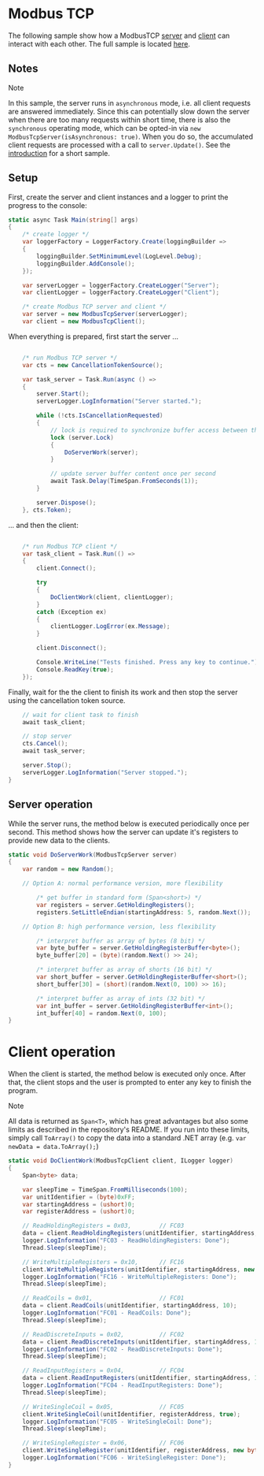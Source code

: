 # Modbus TCP

The following sample show how a ModbusTCP [server](xref:FluentModbus.ModbusTcpServer) and [client](xref:FluentModbus.ModbusTcpClient) can interact with each other. The full sample is located [here](https://github.com/Apollo3zehn/FluentModbus/blob/master/sample/SampleServerClientTcp/Program.cs).

## Notes

> [!NOTE]
> In this sample, the server runs in ```asynchronous``` mode, i.e. all client requests are answered immediately. Since this can potentially slow down the server when there are too many requests within short time, there is also the ```synchronous``` operating mode, which can be opted-in via ```new ModbusTcpServer(isAsynchronous: true)```. When you do so, the accumulated client requests are processed with a call to ```server.Update()```. See the [introduction](../index.md) for a short sample.

## Setup

First, create the server and client instances and a logger to print the progress to the console:

```cs
static async Task Main(string[] args)
{
    /* create logger */
    var loggerFactory = LoggerFactory.Create(loggingBuilder =>
    {
        loggingBuilder.SetMinimumLevel(LogLevel.Debug);
        loggingBuilder.AddConsole();
    });

    var serverLogger = loggerFactory.CreateLogger("Server");
    var clientLogger = loggerFactory.CreateLogger("Client");

    /* create Modbus TCP server and client */
    var server = new ModbusTcpServer(serverLogger);
    var client = new ModbusTcpClient();

```

When everything is prepared, first start the server ...

```cs

    /* run Modbus TCP server */
    var cts = new CancellationTokenSource();

    var task_server = Task.Run(async () =>
    {
        server.Start();
        serverLogger.LogInformation("Server started.");

        while (!cts.IsCancellationRequested)
        {
            // lock is required to synchronize buffer access between this application and one or more Modbus clients
            lock (server.Lock)
            {
                DoServerWork(server);
            }

            // update server buffer content once per second
            await Task.Delay(TimeSpan.FromSeconds(1));
        }

        server.Dispose();
    }, cts.Token);

```

... and then the client:

```cs

    /* run Modbus TCP client */
    var task_client = Task.Run(() =>
    {
        client.Connect();

        try
        {
            DoClientWork(client, clientLogger);
        }
        catch (Exception ex)
        {
            clientLogger.LogError(ex.Message);
        }

        client.Disconnect();

        Console.WriteLine("Tests finished. Press any key to continue.");
        Console.ReadKey(true);
    });

```

Finally, wait for the the client to finish its work and then stop the server using the cancellation token source.

```cs
    // wait for client task to finish
    await task_client;

    // stop server
    cts.Cancel();
    await task_server;

    server.Stop();
    serverLogger.LogInformation("Server stopped.");
}

```

## Server operation

While the server runs, the method below is executed periodically once per second. This method shows how the server can update it's registers to provide new data to the clients. 

```cs
static void DoServerWork(ModbusTcpServer server)
{
    var random = new Random();

    // Option A: normal performance version, more flexibility

        /* get buffer in standard form (Span<short>) */
        var registers = server.GetHoldingRegisters();
        registers.SetLittleEndian(startingAddress: 5, random.Next());

    // Option B: high performance version, less flexibility

        /* interpret buffer as array of bytes (8 bit) */
        var byte_buffer = server.GetHoldingRegisterBuffer<byte>();
        byte_buffer[20] = (byte)(random.Next() >> 24);

        /* interpret buffer as array of shorts (16 bit) */
        var short_buffer = server.GetHoldingRegisterBuffer<short>();
        short_buffer[30] = (short)(random.Next(0, 100) >> 16);

        /* interpret buffer as array of ints (32 bit) */
        var int_buffer = server.GetHoldingRegisterBuffer<int>();
        int_buffer[40] = random.Next(0, 100);
}

```

# Client operation

When the client is started, the method below is executed only once. After that, the client stops and the user is prompted to enter any key to finish the program.

> [!NOTE]
> All data is returned as ```Span<T>```, which has great advantages but also some limits as described in the repository's README. If you run into these limits, simply call ```ToArray()``` to copy the data into a standard .NET array (e.g. ```var newData = data.ToArray();```)

```cs
static void DoClientWork(ModbusTcpClient client, ILogger logger)
{
    Span<byte> data;

    var sleepTime = TimeSpan.FromMilliseconds(100);
    var unitIdentifier = (byte)0xFF;
    var startingAddress = (ushort)0;
    var registerAddress = (ushort)0;

    // ReadHoldingRegisters = 0x03,        // FC03
    data = client.ReadHoldingRegisters(unitIdentifier, startingAddress, 10);
    logger.LogInformation("FC03 - ReadHoldingRegisters: Done");
    Thread.Sleep(sleepTime);

    // WriteMultipleRegisters = 0x10,      // FC16
    client.WriteMultipleRegisters(unitIdentifier, startingAddress, new byte[] { 10, 00, 20, 00, 30, 00, 255, 00, 255, 01 });
    logger.LogInformation("FC16 - WriteMultipleRegisters: Done");
    Thread.Sleep(sleepTime);

    // ReadCoils = 0x01,                   // FC01
    data = client.ReadCoils(unitIdentifier, startingAddress, 10);
    logger.LogInformation("FC01 - ReadCoils: Done");
    Thread.Sleep(sleepTime);

    // ReadDiscreteInputs = 0x02,          // FC02
    data = client.ReadDiscreteInputs(unitIdentifier, startingAddress, 10);
    logger.LogInformation("FC02 - ReadDiscreteInputs: Done");
    Thread.Sleep(sleepTime);

    // ReadInputRegisters = 0x04,          // FC04
    data = client.ReadInputRegisters(unitIdentifier, startingAddress, 10);
    logger.LogInformation("FC04 - ReadInputRegisters: Done");
    Thread.Sleep(sleepTime);

    // WriteSingleCoil = 0x05,             // FC05
    client.WriteSingleCoil(unitIdentifier, registerAddress, true);
    logger.LogInformation("FC05 - WriteSingleCoil: Done");
    Thread.Sleep(sleepTime);

    // WriteSingleRegister = 0x06,         // FC06
    client.WriteSingleRegister(unitIdentifier, registerAddress, new byte[] { 65, 67 });
    logger.LogInformation("FC06 - WriteSingleRegister: Done");
}
```